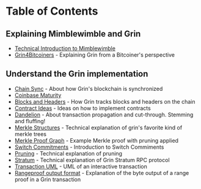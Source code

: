 # Table of Contents

## Explaining Mimblewimble and Grin

- [Technical Introduction to Mimblewimble](introduction.md)
- [Grin4Bitcoiners](grin4bitcoiners.md) - Explaining Grin from a Bitcoiner's perspective

## Understand the Grin implementation

- [Chain Sync](chain/chain_sync.md) - About how Grin's blockchain is synchronized
- [Coinbase Maturity](coinbase.md)
- [Blocks and Headers](chain/blocks_and_headers.md) - How Grin tracks blocks and headers on the chain
- [Contract Ideas](contract_ideas.md) - Ideas on how to implement contracts
- [Dandelion](dandelion.md) - About transaction propagation and cut-through. Stemming and fluffing!
- [Merkle Structures](merkle.md) - Technical explanation of grin's favorite kind of merkle trees
- [Merkle Proof Graph](merkle_proof/merkle_proof.png) - Example Merkle proof with pruning applied
- [Switch Commitments](switch-commitments.md) - Introduction to Switch Commiments
- [Pruning](pruning.md) - Technical explanation of pruning
- [Stratum](stratum.md) - Technical explanation of Grin Stratum RPC protocol
- [Transaction UML](https://github.com/mimblewimble/grin-wallet/blob/master/doc/transaction/basic-transaction-wf.png) - UML of an interactive transaction
- [Rangeproof output format](rangeproof_byte_format.md) - Explanation of the byte output of a range proof in a Grin transaction
